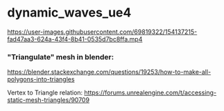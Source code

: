 # dynamic_waves_ue4

https://user-images.githubusercontent.com/69819322/154137215-fad47aa3-624a-43f4-8b41-0535d7bc8ffa.mp4



### "Triangulate" mesh in blender:
https://blender.stackexchange.com/questions/19253/how-to-make-all-polygons-into-triangles

Vertex to Triangle relation: https://forums.unrealengine.com/t/accessing-static-mesh-triangles/90709